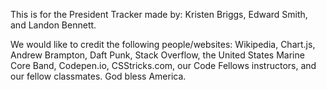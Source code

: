 This is for the President Tracker made by: Kristen Briggs, Edward Smith, and Landon Bennett.

We would like to credit the following people/websites:  Wikipedia, Chart.js, Andrew Brampton, Daft Punk, Stack Overflow, the United States Marine Core Band, Codepen.io, CSStricks.com, our Code Fellows instructors, and our fellow classmates.  God bless America.
